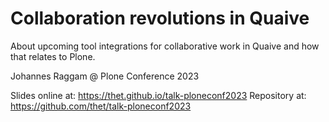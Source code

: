 # Collaboration revolutions in Quaive

About upcoming tool integrations for collaborative work in Quaive and how that relates to Plone.

Johannes Raggam @ Plone Conference 2023

Slides online at: https://thet.github.io/talk-ploneconf2023
Repository at:    https://github.com/thet/talk-ploneconf2023
